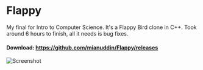 Flappy
======

My final for Intro to Computer Science. It's a Flappy Bird clone in C++. Took around 6 hours to finish, all it needs is bug fixes.

#### Download: https://github.com/mianuddin/Flappy/releases

![Screenshot](https://i.imgur.com/aj4h5os.gif)
